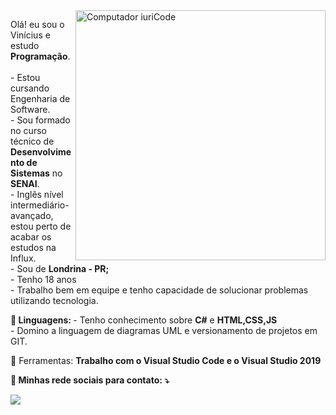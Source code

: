 <img src="https://raw.githubusercontent.com/MicaelliMedeiros/micaellimedeiros/master/image/computer-illustration.png" min-width="400px" max-width="400px" width="400px" align="right" alt="Computador iuriCode">

<p align="left"> 
  Olá! eu sou o Vinícius e estudo <strong>Programação</strong>.<br>
  <br>
  - Estou cursando Engenharia de Software. <br>
  - Sou formado no curso técnico de <strong> Desenvolvimento de Sistemas</strong> no <strong> SENAI</strong>. <br>
  - Inglês nível intermediário-avançado, estou perto de acabar os estudos na Influx. <br>
  - Sou de <strong> Londrina - PR; </strong> <br>
  - Tenho 18 anos <br>
  - Trabalho bem em equipe e tenho capacidade de solucionar problemas utilizando tecnologia.
  
 
</p>

<p align="left">
  <strong> 🦄 Linguagens: </strong>
  - Tenho conhecimento sobre <strong>C#</strong> e <strong> HTML,CSS,JS </strong> <br>
  - Domino a linguagem de diagramas UML e versionamento de projetos em GIT.
       
</p>

<p align="left">
  💼 Ferramentas: <strong>Trabalho com o <strong> Visual Studio Code </strong> e o <strong> Visual Studio 2019 </strong>
</p>

<p align="left">
  💌 Minhas rede sociais para contato: ⤵️
</p>


 

  <a href="mailto:viniterlera@gmail.com alt=Gmail">
  <img src="https://img.shields.io/badge/Gmail-D14836?style=for-the-badge&logo=gmail&logoColor=white"/></a>
</p>  
